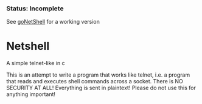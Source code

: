 ### Status: Incomplete
See [goNetShell](https://github.com/Tookmund/goNetShell) for a working version
# Netshell
A simple telnet-like in c

This is an attempt to write a program that works like telnet, i.e. a program that reads and executes shell commands across a socket.
There is NO SECURITY AT ALL! Everything is sent in plaintext! Please do not use this for anything important!
